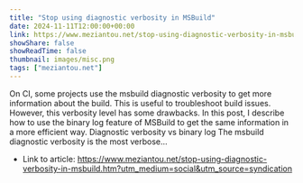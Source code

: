 ```yaml
---
title: "Stop using diagnostic verbosity in MSBuild"
date: 2024-11-11T12:00:00+00:00
link: https://www.meziantou.net/stop-using-diagnostic-verbosity-in-msbuild.htm?utm_medium=social&utm_source=syndication
showShare: false
showReadTime: false
thumbnail: images/misc.png
tags: ["meziantou.net"]
---
```

On CI, some projects use the msbuild diagnostic verbosity to get more information about the build. This is useful to troubleshoot build issues. However, this verbosity level has some drawbacks. In this post, I describe how to use the binary log feature of MSBuild to get the same information in a more efficient way. Diagnostic verbosity vs binary log The msbuild diagnostic verbosity is the most verbose…

- Link to article: https://www.meziantou.net/stop-using-diagnostic-verbosity-in-msbuild.htm?utm_medium=social&utm_source=syndication